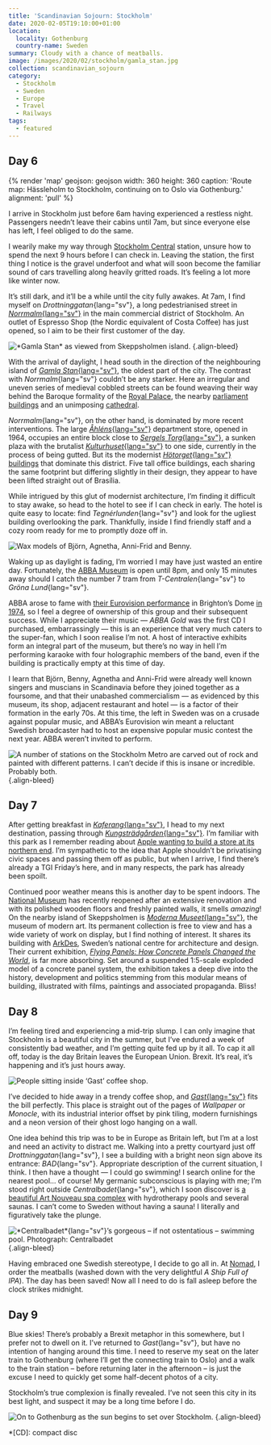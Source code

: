 ```yaml
---
title: 'Scandinavian Sojourn: Stockholm'
date: 2020-02-05T19:10:00+01:00
location:
  locality: Gothenburg
  country-name: Sweden
summary: Cloudy with a chance of meatballs.
image: /images/2020/02/stockholm/gamla_stan.jpg
collection: scandinavian_sojourn
category:
  - Stockholm
  - Sweden
  - Europe
  - Travel
  - Railways
tags:
  - featured
---
```

## Day 6

{% render 'map'
  geojson: geojson
  width: 360
  height: 360
  caption: 'Route map: Hässleholm to Stockholm, continuing on to Oslo via Gothenburg.'
  alignment: 'pull'
%}

I arrive in Stockholm just before 6am having experienced a restless night. Passengers needn’t leave their cabins until 7am, but since everyone else has left, I feel obliged to do the same.

I wearily make my way through [Stockholm Central][1] station, unsure how to spend the next 9 hours before I can check in. Leaving the station, the first thing I notice is the gravel underfoot and what will soon become the familiar sound of cars travelling along heavily gritted roads. It’s feeling a lot more like winter now.

It’s still dark, and it’ll be a while until the city fully awakes. At 7am, I find myself on *Drottninggatan*{lang="sv"}, a long pedestrianised street in [*Norrmalm*{lang="sv"}][2] in the main commercial district of Stockholm. An outlet of Espresso Shop (the Nordic equivalent of Costa Coffee) has just opened, so I aim to be their first customer of the day.

![](/images/2020/02/stockholm/gamla_stan.jpg '*Gamla Stan* as viewed from Skeppsholmen island.')
{.align-bleed}

With the arrival of daylight, I head south in the direction of the neighbouring island of [*Gamla Stan*{lang="sv"}][3], the oldest part of the city. The contrast with *Norrmalm*{lang="sv"} couldn’t be any starker. Here an irregular and uneven series of medieval cobbled streets can be found weaving their way behind the Baroque formality of the [Royal Palace][4], the nearby [parliament buildings][5] and an unimposing [cathedral][6].

*Norrmalm*{lang="sv"}, on the other hand, is dominated by more recent interventions. The large [*Åhléns*{lang="sv"}][7] department store, opened in 1964, occupies an entire block close to [*Sergels Torg*{lang="sv"}][8], a sunken plaza with the brutalist [*Kulturhuset*{lang="sv"}][9] to one side, currently in the process of being gutted. But its the modernist [*Hötorget*{lang="sv"} buildings][10] that dominate this district. Five tall office buildings, each sharing the same footprint but differing slightly in their design, they appear to have been lifted straight out of Brasília.

While intrigued by this glut of modernist architecture, I’m finding it difficult to stay awake, so head to the hotel to see if I can check in early. The hotel is quite easy to locate: find *Tegnérlunden*{lang="sv"} and look for the ugliest building overlooking the park. Thankfully, inside I find friendly staff and a cozy room ready for me to promptly doze off in.

![Wax models of Björn, Agnetha, Anni-Frid and Benny.](/images/2020/02/stockholm/abba.jpg 'Hanging out with some friends: wax models of Björn, Agnetha, Anni-Frid and Benny.')

Waking up as daylight is fading, I’m worried I may have just wasted an entire day. Fortunately, the [ABBA Museum][11] is open until 8pm, and only 15 minutes away should I catch the number 7 tram from *T-Centralen*{lang="sv"} to *Gröna Lund*{lang="sv"}.

ABBA arose to fame with [their Eurovision performance][12] in Brighton’s Dome [in 1974][13], so I feel a degree of ownership of this group and their subsequent success. While I appreciate their music — <cite>ABBA Gold</cite> was the first CD I purchased, embarrassingly — this is an experience that very much caters to the super-fan, which I soon realise I’m not. A host of interactive exhibits form an integral part of the museum, but there’s no way in hell I’m performing karaoke with four holographic members of the band, even if the building is practically empty at this time of day.

I learn that Björn, Benny, Agnetha and Anni-Frid were already well known singers and muscians in Scandinavia before they joined together as a foursome, and that their unabashed commercialism — as evidenced by this museum, its shop, adjacent restaurant and hotel — is a factor of their formation in the early 70s. At this time, the left in Sweden was on a crusade against popular music, and ABBA’s Eurovision win meant a reluctant Swedish broadcaster had to host an expensive popular music contest the next year. ABBA weren’t invited to perform.

![](/images/2020/02/stockholm/t-centralen.jpg 'A number of stations on the Stockholm Metro are carved out of rock and painted with different patterns. I can’t decide if this is insane or incredible. Probably both.')
{.align-bleed}

## Day 7

After getting breakfast in [*Kaferang*{lang="sv"}][14], I head to my next destination, passing through [*Kungsträdgården*{lang="sv"}][15]. I’m familiar with this park as I remember reading about [Apple wanting to build a store at its northern end][16]. I’m sympathetic to the idea that Apple shouldn’t be privatising civic spaces and passing them off as public, but when I arrive, I find there’s already a TGI Friday’s here, and in many respects, the park has already been spoilt.

Continued poor weather means this is another day to be spent indoors. The [National Museum][17] has recently reopened after an extensive renovation and with its polished wooden floors and freshly painted walls, it smells *amazing*! On the nearby island of Skeppsholmen is [*Moderna Museet*{lang="sv"}][18], the museum of modern art. Its permanent collection is free to view and has a wide variety of work on display, but I find nothing of interest. It shares its building with [ArkDes][19], Sweden’s national centre for architecture and design. Their current exhibition, [<cite>Flying Panels: How Concrete Panels Changed the World</cite>][20], is far more absorbing. Set around a suspended 1:5-scale exploded model of a concrete panel system, the exhibition takes a deep dive into the history, development and politics stemming from this modular means of building, illustrated with films, paintings and associated propaganda. Bliss!

## Day 8

I’m feeling tired and experiencing a mid-trip slump. I can only imagine that Stockholm is a beautiful city in the summer, but I’ve endured a week of consistently bad weather, and I’m getting quite fed up by it all. To cap it all off, today is the day Britain leaves the European Union. Brexit. It’s real, it’s happening and it’s just hours away.

![People sitting inside ‘Gast’ coffee shop.](/images/2020/02/stockholm/gast.jpg '*Gast*{lang="sv"}.')

I’ve decided to hide away in a trendy coffee shop, and [*Gast*{lang="sv"}][21] fits the bill perfectly. This place is straight out of the pages of <cite>Wallpaper</cite> or <cite>Monocle</cite>, with its industrial interior offset by pink tiling, modern furnishings and a neon version of their ghost logo hanging on a wall.

One idea behind this trip was to be in Europe as Britain left, but I’m at a lost and need an activity to distract me. Walking into a pretty courtyard just off *Drottninggatan*{lang="sv"}, I see a building with a bright neon sign above its entrance: *BAD*{lang="sv"}. Appropriate description of the current situation, I think. I then have a thought — I could go swimming! I search online for the nearest pool… of course! My germanic subconscious is playing with me; I’m stood right outside *Centralbadet*{lang="sv"}, which I soon discover is [a beautiful Art Nouveau spa complex][22] with hydrotherapy pools and several saunas. I can’t come to Sweden without having a sauna! I literally and figuratively take the plunge.

![](/images/2020/02/stockholm/centralbadet.jpg '*Centralbadet*{lang="sv"}’s gorgeous – if not ostentatious – swimming pool. Photograph: Centralbadet')
{.align-bleed}

Having embraced one Swedish stereotype, I decide to go all in. At [Nomad][23], I order the meatballs (washed down with the very delightful *A Ship Full of IPA*). The day has been saved! Now all I need to do is fall asleep before the clock strikes midnight.

## Day 9

Blue skies! There’s probably a Brexit metaphor in this somewhere, but I prefer not to dwell on it. I’ve returned to *Gast*{lang="sv"}, but have no intention of hanging around this time. I need to reserve my seat on the later train to Gothenburg (where I’ll get the connecting train to Oslo) and a walk to the train station – before returning later in the afternoon – is just the excuse I need to quickly get some half-decent photos of a city.

Stockholm’s true complexion is finally revealed. I’ve not seen this city in its best light, and suspect it may be a long time before I do.

![](/images/2020/02/stockholm/departure.jpg 'On to Gothenburg as the sun begins to set over Stockholm.')
{.align-bleed}

[1]: https://en.wikipedia.org/wiki/Stockholm_Central_Station
[2]: https://en.wikipedia.org/wiki/Norrmalm
[3]: https://en.wikipedia.org/wiki/Gamla_stan
[4]: https://en.wikipedia.org/wiki/Stockholm_Palace
[5]: https://en.wikipedia.org/wiki/Parliament_House,_Stockholm
[6]: https://en.wikipedia.org/wiki/Storkyrkan
[7]: https://en.wikipedia.org/wiki/Åhléns
[8]: https://en.wikipedia.org/wiki/Sergels_torg
[9]: https://en.wikipedia.org/wiki/The_House_of_Culture_(Stockholm)
[10]: https://en.wikipedia.org/wiki/Hötorget_buildings
[11]: https://abbathemuseum.com
[12]: https://www.youtube.com/watch?v=3FsVeMz1F5c
[13]: https://eurovision.tv/event/brighton-1974
[14]: https://www.kaferang.se
[15]: https://en.wikipedia.org/wiki/Kungsträdgården
[16]: https://www.theguardian.com/cities/2018/nov/01/stockholm-apple-town-square-park-kings-garden-kungstradgarden
[17]: https://www.nationalmuseum.se/en/
[18]: https://www.modernamuseet.se/
[19]: https://arkdes.se/en/
[20]: https://arkdes.se/en/utstallning/flygande-betong-byggelementen-som-forandrade-varlden/
[21]: https://gastcafe.se
[22]: https://centralbadet.se/english/
[23]: https://www.nomad.bar

*[CD]: compact disc

